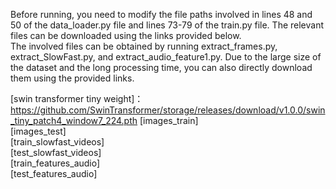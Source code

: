 Before running, you need to modify the file paths involved in lines 48 and 50 of the data_loader.py file and lines 73-79 of the train.py file. The relevant files can be downloaded using the links provided below.  
The involved files can be obtained by running extract_frames.py, extract_SlowFast.py, and extract_audio_feature1.py. Due to the large size of the dataset and the long processing time, you can also directly download them using the provided links.

[swin transformer tiny weight]：https://github.com/SwinTransformer/storage/releases/download/v1.0.0/swin_tiny_patch4_window7_224.pth
[images_train]  
[images_test]  
[train_slowfast_videos]  
[test_slowfast_videos]  
[train_features_audio]  
[test_features_audio]  

